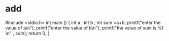# add
 #include <stdio.h>
int main () {
    int a ;
    int b ;
     int sum =a+b;
    printf("enter the value of a\n");
    printf("enter the value of b\n");
    printf("the value of sum is %f \n" , sum);
    return 0;
}


